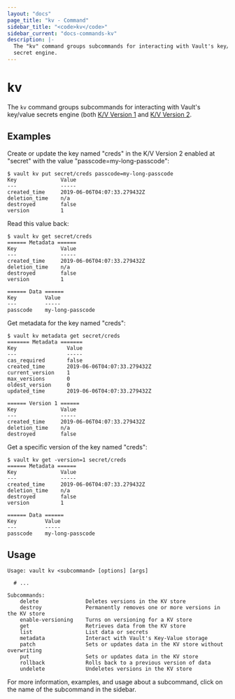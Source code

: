 ```yaml
---
layout: "docs"
page_title: "kv - Command"
sidebar_title: "<code>kv</code>"
sidebar_current: "docs-commands-kv"
description: |-
  The "kv" command groups subcommands for interacting with Vault's key/value
  secret engine.
---
```


# kv

The `kv` command groups subcommands for interacting with Vault's key/value
secrets engine (both [K/V Version 1](/docs/secrets/kv/kv-v1.html) and [K/V
Version 2](/docs/secrets/kv/kv-v2.html).


## Examples

Create or update the key named "creds" in the K/V Version 2 enabled at "secret"
with the value "passcode=my-long-passcode":

```text
$ vault kv put secret/creds passcode=my-long-passcode
Key              Value
---              -----
created_time     2019-06-06T04:07:33.279432Z
deletion_time    n/a
destroyed        false
version          1
```

Read this value back:

```text
$ vault kv get secret/creds
====== Metadata ======
Key              Value
---              -----
created_time     2019-06-06T04:07:33.279432Z
deletion_time    n/a
destroyed        false
version          1

====== Data ======
Key         Value
---         -----
passcode    my-long-passcode
```

Get metadata for the key named "creds":

```text
$ vault kv metadata get secret/creds
======= Metadata =======
Key                Value
---                -----
cas_required       false
created_time       2019-06-06T04:07:33.279432Z
current_version    1
max_versions       0
oldest_version     0
updated_time       2019-06-06T04:07:33.279432Z

====== Version 1 ======
Key              Value
---              -----
created_time     2019-06-06T04:07:33.279432Z
deletion_time    n/a
destroyed        false
```


Get a specific version of the key named "creds":

```text
$ vault kv get -version=1 secret/creds
====== Metadata ======
Key              Value
---              -----
created_time     2019-06-06T04:07:33.279432Z
deletion_time    n/a
destroyed        false
version          1

====== Data ======
Key         Value
---         -----
passcode    my-long-passcode
```


## Usage

```text
Usage: vault kv <subcommand> [options] [args]

  # ...

Subcommands:
    delete               Deletes versions in the KV store
    destroy              Permanently removes one or more versions in the KV store
    enable-versioning    Turns on versioning for a KV store
    get                  Retrieves data from the KV store
    list                 List data or secrets
    metadata             Interact with Vault's Key-Value storage
    patch                Sets or updates data in the KV store without overwriting
    put                  Sets or updates data in the KV store
    rollback             Rolls back to a previous version of data
    undelete             Undeletes versions in the KV store
```

For more information, examples, and usage about a subcommand, click on the name
of the subcommand in the sidebar.
